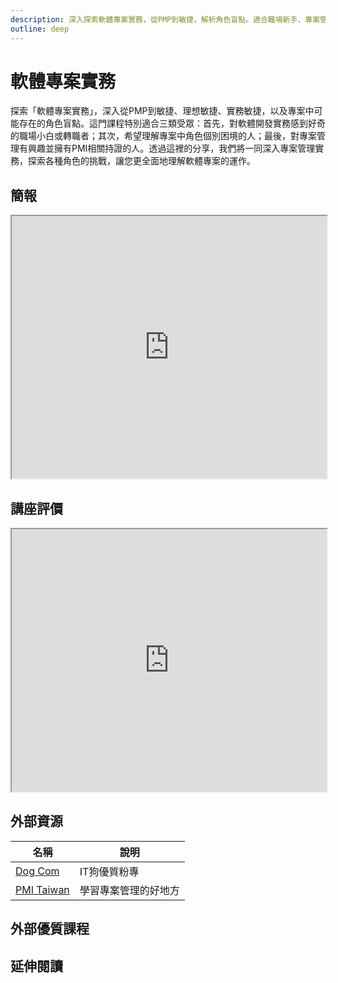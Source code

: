 ```yaml
---
description: 深入探索軟體專案實務，從PMP到敏捷，解析角色盲點。適合職場新手、專案管理者和PMI持證人士。了解專案管理實務，探索角色挑戰，全面理解軟體專案運作。
outline: deep
---
```


# 軟體專案實務

探索「軟體專案實務」，深入從PMP到敏捷、理想敏捷、實務敏捷，以及專案中可能存在的角色盲點。這門課程特別適合三類受眾：首先，對軟體開發實務感到好奇的職場小白或轉職者；其次，希望理解專案中角色個別困境的人；最後，對專案管理有興趣並擁有PMI相關持證的人。透過這裡的分享，我們將一同深入專案管理實務，探索各種角色的挑戰，讓您更全面地理解軟體專案的運作。

## 簡報

<iframe
 src="https://docs.google.com/presentation/d/e/2PACX-1vSqT9z3iCbJo3qiO4UcEnwaLhrTXh49Ea4odLtx9hqwK_upOO3kvFvwM0_l6nLf-2pKFqkXMpFxcM9y/embed?start=false&loop=false&delayms=3000"
width="100%" height="420" allowfullscreen="true" mozallowfullscreen="true"
webkitallowfullscreen="true"></iframe>

## 講座評價

<iframe src="https://docs.google.com/spreadsheets/d/e/2PACX-1vSxLBco_B9XCPn9zKnGb9aoOSYP8IRkyqoU2lJhpJdRAAR0WLPs6nEtq0igY65NzlvqcRIMqaegIcPG/pubhtml?widget=true&amp;headers=false" width="100%" height="420" ></iframe>

## 外部資源

<table>
    <thead>
        <tr>
            <th>名稱</th>
            <th>說明</th>
        </tr>
    </thead>
    <tbody>
        <tr>
            <td>
                <a href="https://www.facebook.com/itdogcom" target="_blank">
                   Dog Com
                </a>
            </td>
            <td>IT狗優質粉專</td>
        </tr>
        <tr>
            <td>
                <a href="https://www.pmi.org.tw/?post_type=tribe_events" target="_blank">
                   PMI Taiwan
                </a>
            </td>
            <td>學習專案管理的好地方</td>
        </tr>
    </tbody>
</table>

## 外部優質課程

<Courses :modelValue="courseItems"></Courses>

## 延伸閱讀

<Books :modelValue="bookItems"></Books>

<script setup>
import Books from '../components/books.vue'
import Courses from '../components/courses.vue'

const bookItems = [
    {
        id: '11100157020',
        name: '人月神話：軟體專案管理之道',
        desc: `<p>有些書，對於讀者和作者就像是年金一樣，可以年年分紅。《人月神話》就是這樣一本書……年輕的軟體工程師、缺錢的研究生、懶惰的程式設計老手，常問我哪一本電腦書最好：「如果我被困在荒島上，只能帶一本電腦書，應該選哪一本？」這問題很荒謬，但他們堅持要答案。假如你真的被放逐到這樣的小島上，應該陪伴你的是《人月神話》。</p>
`,
    },
    {
        id: '11100829103',
        name: '精實創業：用小實驗玩出大事業（2017書衣新版）',
        desc: `<p>★「精實創業」的關鍵概念？</p>
<p>最小可行產品（MVP）：產品或服務不要等到「完美」才推出，只要服務堪用就應該讓消費者使用。當初dropbox的第一版產品只不過是一段影片說明，就可以聽到眾多使用者的迴響。當初google只能搜尋專業技術網站，但使用者都已經知道她的優點。</p>
<p>軸轉（Pivot）：快速推出產品、快速更新，可以讓我們真的知道產品是否讓大家滿意，一旦確認做出來的東西不是大家所需要的，就應該立刻修改方向，這就是軸轉。當初flickr是一個線上遊戲網站，經過「軸轉」，將子計畫改成主計畫，就成為全世界最知名的照片分享服務。Twitter原本是線上廣播，也是經過「軸轉」，成為改變世界的新服務。</p>
`,
    },
]


const courseItems = [
    {
        image: '/career/daren.png',
        description: `「這裡是《大人學》課程報名網站。您可以在這裡參與我們優質的實體與線上課程，註冊學員也能下載豐富的學習資源。讓我們一同往成熟大人之路邁進！」`,
        name: '大人學',
        url: 'https://shop.darencademy.com/index/search/tag/PDU',
    },
]
</script>
